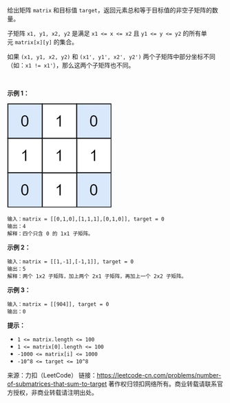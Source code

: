 给出矩阵 ```matrix``` 和目标值 ```target```，返回元素总和等于目标值的非空子矩阵的数量。

子矩阵 ```x1, y1, x2, y2``` 是满足 ```x1 <= x <= x2``` 且 ```y1 <= y <= y2``` 的所有单元 ```matrix[x][y]``` 的集合。

如果 ```(x1, y1, x2, y2)``` 和 ```(x1', y1', x2', y2')``` 两个子矩阵中部分坐标不同（如：```x1 != x1'```），那么这两个子矩阵也不同。

 

**示例 1：**

![img](1074_1.jpg)
```
输入：matrix = [[0,1,0],[1,1,1],[0,1,0]], target = 0
输出：4
解释：四个只含 0 的 1x1 子矩阵。
```
**示例 2：**
```
输入：matrix = [[1,-1],[-1,1]], target = 0
输出：5
解释：两个 1x2 子矩阵，加上两个 2x1 子矩阵，再加上一个 2x2 子矩阵。
```
**示例 3：**
```
输入：matrix = [[904]], target = 0
输出：0
```

**提示：**

* ```1 <= matrix.length <= 100```
* ```1 <= matrix[0].length <= 100```
* ```-1000 <= matrix[i] <= 1000```
* ```-10^8 <= target <= 10^8```

来源：力扣（LeetCode）
链接：https://leetcode-cn.com/problems/number-of-submatrices-that-sum-to-target
著作权归领扣网络所有。商业转载请联系官方授权，非商业转载请注明出处。
